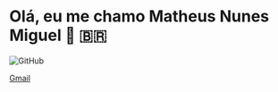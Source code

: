 # Olá, eu me chamo Matheus Nunes Miguel 👋 🇧🇷
![GitHub](https://img.shields.io/badge/-GitHub-blue?style=plastic&logo=github)

[Gmail](https://img.shields.io/badge/-Gmail-orange?style=plastic&logo=gmail)

<!--
**MatheusNunes133/MatheusNunes133** is a ✨ _special_ ✨ repository because its `README.md` (this file) appears on your GitHub profile.

Here are some ideas to get you started:

- 🔭 I’m currently working on ...
- 🌱 I’m currently learning ...
- 👯 I’m looking to collaborate on ...
- 🤔 I’m looking for help with ...
- 💬 Ask me about ...
- 📫 How to reach me: ...
- 😄 Pronouns: ...
- ⚡ Fun fact: ...
-->
